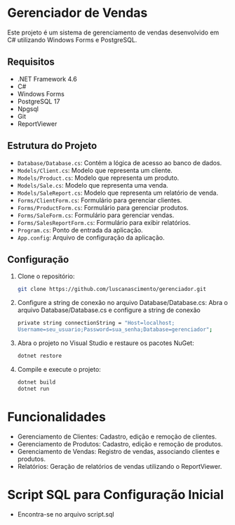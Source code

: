 # Gerenciador de Vendas

Este projeto é um sistema de gerenciamento de vendas desenvolvido em C# utilizando Windows Forms e PostgreSQL.

## Requisitos

- .NET Framework 4.6
- C#
- Windows Forms
- PostgreSQL 17
- Npgsql
- Git
- ReportViewer

## Estrutura do Projeto

- `Database/Database.cs`: Contém a lógica de acesso ao banco de dados.
- `Models/Client.cs`: Modelo que representa um cliente.
- `Models/Product.cs`: Modelo que representa um produto.
- `Models/Sale.cs`: Modelo que representa uma venda.
- `Models/SaleReport.cs`: Modelo que representa um relatório de venda.
- `Forms/ClientForm.cs`: Formulário para gerenciar clientes.
- `Forms/ProductForm.cs`: Formulário para gerenciar produtos.
- `Forms/SaleForm.cs`: Formulário para gerenciar vendas.
- `Forms/SalesReportForm.cs`: Formulário para exibir relatórios.
- `Program.cs`: Ponto de entrada da aplicação.
- `App.config`: Arquivo de configuração da aplicação.

## Configuração

1. Clone o repositório:
   ```bash
   git clone https://github.com/luscanascimento/gerenciador.git

2. Configure a string de conexão no arquivo Database/Database.cs:
   Abra o arquivo Database/Database.cs e configure a string de conexão
    ```bash
    private string connectionString = "Host=localhost;
    Username=seu_usuario;Password=sua_senha;Database=gerenciador";

3. Abra o projeto no Visual Studio e restaure os pacotes NuGet:
   ```bash 
   dotnet restore

4. Compile e execute o projeto: 
   ```bash
   dotnet build
   dotnet run

# Funcionalidades
- Gerenciamento de Clientes: Cadastro, edição e remoção de clientes.
- Gerenciamento de Produtos: Cadastro, edição e remoção de produtos.
- Gerenciamento de Vendas: Registro de vendas, associando clientes e produtos.
- Relatórios: Geração de relatórios de vendas utilizando o ReportViewer.

# Script SQL para Configuração Inicial
- Encontra-se no arquivo script.sql